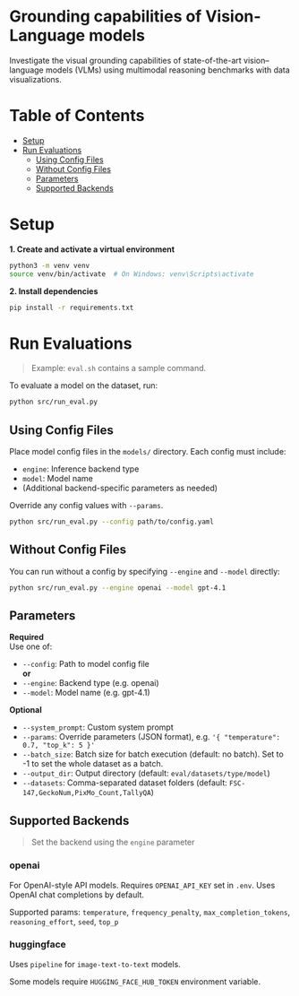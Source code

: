 # Grounding capabilities of Vision-Language models
Investigate the visual grounding capabilities of state-of-the-art vision–language models (VLMs) using multimodal reasoning benchmarks with data visualizations.

# Table of Contents
- [Setup](#setup)
- [Run Evaluations](#run-evaluations)
  - [Using Config Files](#using-config-files)
  - [Without Config Files](#without-config-files)
  - [Parameters](#parameters)
  - [Supported Backends](#supported-backends)


# Setup

**1. Create and activate a virtual environment**

```bash
python3 -m venv venv
source venv/bin/activate  # On Windows: venv\Scripts\activate
```

**2. Install dependencies**

```bash
pip install -r requirements.txt
```

# Run Evaluations

> Example: `eval.sh` contains a sample command.

To evaluate a model on the dataset, run:

```bash
python src/run_eval.py
```

## Using Config Files

Place model config files in the `models/` directory. Each config must include:

- `engine`: Inference backend type
- `model`: Model name  
- (Additional backend-specific parameters as needed)

Override any config values with `--params`.

```bash
python src/run_eval.py --config path/to/config.yaml
```

## Without Config Files

You can run without a config by specifying `--engine` and `--model` directly:

```bash
python src/run_eval.py --engine openai --model gpt-4.1
```

## Parameters

**Required**  
Use one of:  
- `--config`: Path to model config file  
**or**  
- `--engine`: Backend type (e.g. openai)
- `--model`: Model name (e.g. gpt-4.1)

**Optional**  
- `--system_prompt`: Custom system prompt  
- `--params`: Override parameters (JSON format), e.g. `'{ "temperature": 0.7, "top_k": 5 }'`  
- `--batch_size`: Batch size for batch execution (default: no batch). Set to -1 to set the whole dataset as a batch.
- `--output_dir`: Output directory (default: `eval/datasets/type/model`)  
- `--datasets`: Comma-separated dataset folders (default: `FSC-147,GeckoNum,PixMo_Count,TallyQA`)  


## Supported Backends
> Set the backend using the `engine` parameter

### openai

For OpenAI-style API models. Requires `OPENAI_API_KEY` set in `.env`. Uses OpenAI chat completions by default.

Supported params:
`temperature`, `frequency_penalty`, `max_completion_tokens`, `reasoning_effort`, `seed`, `top_p`

<!-- Batch execution can take up to 24 hours and must be retrieved manually. File retrieval can be done with `src/retrieval.ipynb`. -->

### huggingface

Uses `pipeline` for `image-text-to-text` models. 

Some models require `HUGGING_FACE_HUB_TOKEN` environment variable.